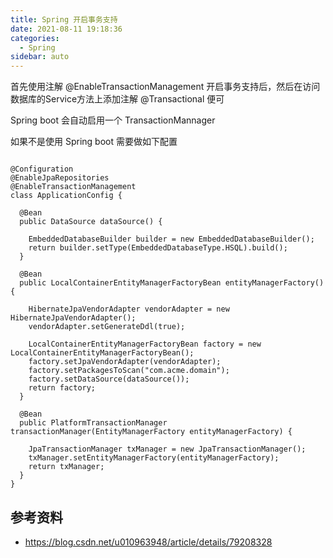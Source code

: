 ```yaml
---
title: Spring 开启事务支持
date: 2021-08-11 19:18:36
categories:
  - Spring 
sidebar: auto
---
```



首先使用注解 @EnableTransactionManagement 开启事务支持后，然后在访问数据库的Service方法上添加注解 @Transactional 便可

Spring boot 会自动启用一个 TransactionMannager

如果不是使用 Spring  boot 需要做如下配置
```

@Configuration
@EnableJpaRepositories
@EnableTransactionManagement
class ApplicationConfig {

  @Bean
  public DataSource dataSource() {

    EmbeddedDatabaseBuilder builder = new EmbeddedDatabaseBuilder();
    return builder.setType(EmbeddedDatabaseType.HSQL).build();
  }

  @Bean
  public LocalContainerEntityManagerFactoryBean entityManagerFactory() {

    HibernateJpaVendorAdapter vendorAdapter = new HibernateJpaVendorAdapter();
    vendorAdapter.setGenerateDdl(true);

    LocalContainerEntityManagerFactoryBean factory = new LocalContainerEntityManagerFactoryBean();
    factory.setJpaVendorAdapter(vendorAdapter);
    factory.setPackagesToScan("com.acme.domain");
    factory.setDataSource(dataSource());
    return factory;
  }

  @Bean
  public PlatformTransactionManager transactionManager(EntityManagerFactory entityManagerFactory) {

    JpaTransactionManager txManager = new JpaTransactionManager();
    txManager.setEntityManagerFactory(entityManagerFactory);
    return txManager;
  }
}

```

## 参考资料

- https://blog.csdn.net/u010963948/article/details/79208328
